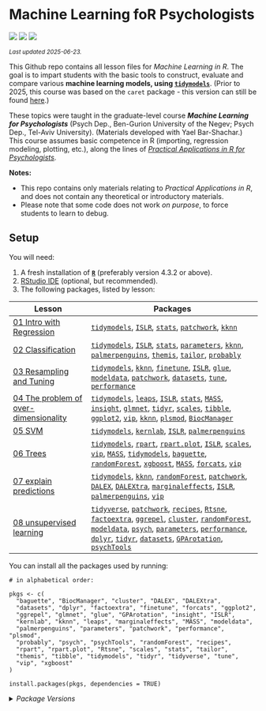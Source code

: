 

# Machine Learning foR Psychologists

[![](https://img.shields.io/badge/Open%20Educational%20Resources-Compatable-brightgreen.png)](https://creativecommons.org/about/program-areas/education-oer/)
[![](https://img.shields.io/badge/CC-BY--NC%204.0-lightgray)](http://creativecommons.org/licenses/by-nc/4.0/)
[![](https://img.shields.io/badge/Language-R-blue.png)](http://cran.r-project.org/)

<sub>*Last updated 2025-06-23.*</sub>

This Github repo contains all lesson files for *Machine Learning in R*.
The goal is to impart students with the basic tools to construct,
evaluate and compare various **machine learning models, using
[`tidymodels`](https://www.tidymodels.org/)**. (Prior to 2025, this
course was based on the `caret` package - this version can still be
found
[here](https://github.com/mattansb/Machine-Learning-foR-Psychologists/tree/caret).)

These topics were taught in the graduate-level course ***Machine
Learning for Psychologists*** (Psych Dep., Ben-Gurion University of the
Negev; Psych Dep., Tel-Aviv University). (Materials developed with Yael
Bar-Shachar.) This course assumes basic competence in R (importing,
regression modeling, plotting, etc.), along the lines of [*Practical
Applications in R for
Psychologists*](https://github.com/mattansb/Practical-Applications-in-R-for-Psychologists).

**Notes:**

- This repo contains only materials relating to *Practical Applications
  in R*, and does not contain any theoretical or introductory materials.
- Please note that some code does not work *on purpose*, to force
  students to learn to debug.

## Setup

You will need:

1.  A fresh installation of [**`R`**](https://cran.r-project.org/)
    (preferably version 4.3.2 or above).
2.  [RStudio IDE](https://www.rstudio.com/products/rstudio/download/)
    (optional, but recommended).
3.  The following packages, listed by lesson:

| Lesson | Packages |
|----|----|
| [01 Intro with Regression](/01%20Intro%20with%20Regression) | [`tidymodels`](https://CRAN.R-project.org/package=tidymodels), [`ISLR`](https://CRAN.R-project.org/package=ISLR), [`stats`](https://CRAN.R-project.org/package=stats), [`patchwork`](https://CRAN.R-project.org/package=patchwork), [`kknn`](https://CRAN.R-project.org/package=kknn) |
| [02 Classification](/02%20Classification) | [`tidymodels`](https://CRAN.R-project.org/package=tidymodels), [`ISLR`](https://CRAN.R-project.org/package=ISLR), [`stats`](https://CRAN.R-project.org/package=stats), [`parameters`](https://CRAN.R-project.org/package=parameters), [`kknn`](https://CRAN.R-project.org/package=kknn), [`palmerpenguins`](https://CRAN.R-project.org/package=palmerpenguins), [`themis`](https://CRAN.R-project.org/package=themis), [`tailor`](https://CRAN.R-project.org/package=tailor), [`probably`](https://CRAN.R-project.org/package=probably) |
| [03 Resampling and Tuning](/03%20Resampling%20and%20Tuning) | [`tidymodels`](https://CRAN.R-project.org/package=tidymodels), [`kknn`](https://CRAN.R-project.org/package=kknn), [`finetune`](https://CRAN.R-project.org/package=finetune), [`ISLR`](https://CRAN.R-project.org/package=ISLR), [`glue`](https://CRAN.R-project.org/package=glue), [`modeldata`](https://CRAN.R-project.org/package=modeldata), [`patchwork`](https://CRAN.R-project.org/package=patchwork), [`datasets`](https://CRAN.R-project.org/package=datasets), [`tune`](https://CRAN.R-project.org/package=tune), [`performance`](https://CRAN.R-project.org/package=performance) |
| [04 The problem of over-dimensionality](/04%20The%20problem%20of%20over-dimensionality) | [`tidymodels`](https://CRAN.R-project.org/package=tidymodels), [`leaps`](https://CRAN.R-project.org/package=leaps), [`ISLR`](https://CRAN.R-project.org/package=ISLR), [`stats`](https://CRAN.R-project.org/package=stats), [`MASS`](https://CRAN.R-project.org/package=MASS), [`insight`](https://CRAN.R-project.org/package=insight), [`glmnet`](https://CRAN.R-project.org/package=glmnet), [`tidyr`](https://CRAN.R-project.org/package=tidyr), [`scales`](https://CRAN.R-project.org/package=scales), [`tibble`](https://CRAN.R-project.org/package=tibble), [`ggplot2`](https://CRAN.R-project.org/package=ggplot2), [`vip`](https://CRAN.R-project.org/package=vip), [`kknn`](https://CRAN.R-project.org/package=kknn), [`plsmod`](https://CRAN.R-project.org/package=plsmod), [`BiocManager`](https://CRAN.R-project.org/package=BiocManager) |
| [05 SVM](/05%20SVM) | [`tidymodels`](https://CRAN.R-project.org/package=tidymodels), [`kernlab`](https://CRAN.R-project.org/package=kernlab), [`ISLR`](https://CRAN.R-project.org/package=ISLR), [`palmerpenguins`](https://CRAN.R-project.org/package=palmerpenguins) |
| [06 Trees](/06%20Trees) | [`tidymodels`](https://CRAN.R-project.org/package=tidymodels), [`rpart`](https://CRAN.R-project.org/package=rpart), [`rpart.plot`](https://CRAN.R-project.org/package=rpart.plot), [`ISLR`](https://CRAN.R-project.org/package=ISLR), [`scales`](https://CRAN.R-project.org/package=scales), [`vip`](https://CRAN.R-project.org/package=vip), [`MASS`](https://CRAN.R-project.org/package=MASS), [`tidymodels`](https://CRAN.R-project.org/package=tidymodels), [`baguette`](https://CRAN.R-project.org/package=baguette), [`randomForest`](https://CRAN.R-project.org/package=randomForest), [`xgboost`](https://CRAN.R-project.org/package=xgboost), [`MASS`](https://CRAN.R-project.org/package=MASS), [`forcats`](https://CRAN.R-project.org/package=forcats), [`vip`](https://CRAN.R-project.org/package=vip) |
| [07 explain predictions](/07%20explain%20predictions) | [`tidymodels`](https://CRAN.R-project.org/package=tidymodels), [`kknn`](https://CRAN.R-project.org/package=kknn), [`randomForest`](https://CRAN.R-project.org/package=randomForest), [`patchwork`](https://CRAN.R-project.org/package=patchwork), [`DALEX`](https://CRAN.R-project.org/package=DALEX), [`DALEXtra`](https://CRAN.R-project.org/package=DALEXtra), [`marginaleffects`](https://CRAN.R-project.org/package=marginaleffects), [`ISLR`](https://CRAN.R-project.org/package=ISLR), [`palmerpenguins`](https://CRAN.R-project.org/package=palmerpenguins), [`vip`](https://CRAN.R-project.org/package=vip) |
| [08 unsupervised learning](/08%20unsupervised%20learning) | [`tidyverse`](https://CRAN.R-project.org/package=tidyverse), [`patchwork`](https://CRAN.R-project.org/package=patchwork), [`recipes`](https://CRAN.R-project.org/package=recipes), [`Rtsne`](https://CRAN.R-project.org/package=Rtsne), [`factoextra`](https://CRAN.R-project.org/package=factoextra), [`ggrepel`](https://CRAN.R-project.org/package=ggrepel), [`cluster`](https://CRAN.R-project.org/package=cluster), [`randomForest`](https://CRAN.R-project.org/package=randomForest), [`modeldata`](https://CRAN.R-project.org/package=modeldata), [`psych`](https://CRAN.R-project.org/package=psych), [`parameters`](https://CRAN.R-project.org/package=parameters), [`performance`](https://CRAN.R-project.org/package=performance), [`dplyr`](https://CRAN.R-project.org/package=dplyr), [`tidyr`](https://CRAN.R-project.org/package=tidyr), [`datasets`](https://CRAN.R-project.org/package=datasets), [`GPArotation`](https://CRAN.R-project.org/package=GPArotation), [`psychTools`](https://CRAN.R-project.org/package=psychTools) |

You can install all the packages used by running:

    # in alphabetical order:

    pkgs <- c(
      "baguette", "BiocManager", "cluster", "DALEX", "DALEXtra",
      "datasets", "dplyr", "factoextra", "finetune", "forcats", "ggplot2",
      "ggrepel", "glmnet", "glue", "GPArotation", "insight", "ISLR",
      "kernlab", "kknn", "leaps", "marginaleffects", "MASS", "modeldata",
      "palmerpenguins", "parameters", "patchwork", "performance", "plsmod",
      "probably", "psych", "psychTools", "randomForest", "recipes",
      "rpart", "rpart.plot", "Rtsne", "scales", "stats", "tailor",
      "themis", "tibble", "tidymodels", "tidyr", "tidyverse", "tune",
      "vip", "xgboost"
    )

    install.packages(pkgs, dependencies = TRUE)

<details>
<summary>
<i>Package Versions</i>
</summary>

The package versions used here:

- `baguette` 1.1.0 (*CRAN*)
- `BiocManager` 1.30.25 (*CRAN*)
- `cluster` 2.1.6 (*CRAN*)
- `DALEX` 2.4.3 (*CRAN*)
- `DALEXtra` 2.3.0 (*CRAN*)
- `datasets` 4.4.1 (*Dev*)
- `dplyr` 1.1.4 (*CRAN*)
- `factoextra` 1.0.7 (*CRAN*)
- `finetune` 1.2.0 (*CRAN*)
- `forcats` 1.0.0 (*CRAN*)
- `ggplot2` 3.5.1 (*CRAN*)
- `ggrepel` 0.9.6 (*CRAN*)
- `glmnet` 4.1-8 (*CRAN*)
- `glue` 1.8.0 (*CRAN*)
- `GPArotation` 2024.3-1 (*CRAN*)
- `insight` 1.3.0 (*CRAN*)
- `ISLR` 1.4 (*CRAN*)
- `kernlab` 0.9-33 (*CRAN*)
- `kknn` 1.3.1 (*CRAN*)
- `leaps` 3.2 (*CRAN*)
- `marginaleffects` 0.26.0.3 (*Github:
  vincentarelbundock/marginaleffects*)
- `MASS` 7.3-60.2 (*CRAN*)
- `modeldata` 1.4.0 (*CRAN*)
- `palmerpenguins` 0.1.1 (*CRAN*)
- `parameters` 0.26.0.1 (*Dev*)
- `patchwork` 1.3.0 (*CRAN*)
- `performance` 0.14.0 (*CRAN*)
- `plsmod` 1.0.0 (*CRAN*)
- `probably` 1.0.3 (*CRAN*)
- `psych` 2.4.12 (*CRAN*)
- `psychTools` 2.4.3 (*CRAN*)
- `randomForest` 4.7-1.2 (*CRAN*)
- `recipes` 1.1.0 (*CRAN*)
- `rpart` 4.1.23 (*CRAN*)
- `rpart.plot` 3.1.2 (*CRAN*)
- `Rtsne` 0.17 (*CRAN*)
- `scales` 1.3.0 (*CRAN*)
- `stats` 4.4.1 (*Dev*)
- `tailor` 0.0.0.9001 (*Github: tidymodels/tailor*)
- `themis` 1.0.3 (*CRAN*)
- `tibble` 3.2.1 (*CRAN*)
- `tidymodels` 1.2.0 (*CRAN*)
- `tidyr` 1.3.1 (*CRAN*)
- `tidyverse` 2.0.0 (*CRAN*)
- `tune` 1.2.1 (*CRAN*)
- `vip` 0.4.1 (*CRAN*)
- `xgboost` 1.7.8.1 (*CRAN*)

</details>
